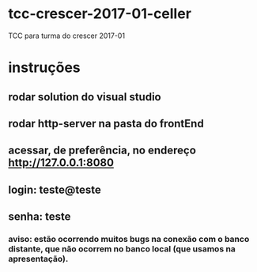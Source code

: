 # tcc-crescer-2017-01-celler
TCC para turma do crescer 2017-01
# instruções
## rodar solution do visual studio
## rodar http-server na pasta do frontEnd
## acessar, de preferência, no endereço http://127.0.0.1:8080
## login: teste@teste
## senha: teste

### aviso: estão ocorrendo muitos bugs na conexão com o banco distante, que não ocorrem no banco local (que usamos na apresentação).
